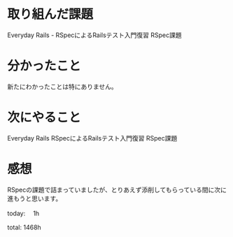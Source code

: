 # 取り組んだ課題
Everyday Rails - RSpecによるRailsテスト入門復習
RSpec課題
# 分かったこと
新たにわかったことは特にありません。
# 次にやること
Everyday Rails
RSpecによるRailsテスト入門復習
RSpec課題
# 感想
RSpecの課題で詰まっていましたが、とりあえず添削してもらっている間に次に進もうと思います。


today: 　1h

total: 1468h

